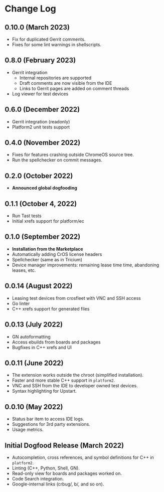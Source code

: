 # Change Log

## 0.10.0 (March 2023)

- Fix for duplicated Gerrit comments.
- Fixes for some lint warnings in shellscripts.

## 0.8.0 (February 2023)

- Gerrit integration
  - Internal repositories are supported
  - Draft comments are now visible from the IDE
  - Links to Gerrit pages are added on comment threads
- Log viewer for test devices

## 0.6.0 (December 2022)

- Gerrit integration (readonly)
- Platform2 unit tests support

## 0.4.0 (November 2022)

- Fixes for features crashing outside ChromeOS source tree.
- Run the spellchecker on commit messages.

## 0.2.0 (October 2022)

- **Announced global dogfooding**

## 0.1.1 (October 4, 2022)

- Run Tast tests
- Initial xrefs support for platform/ec

## 0.1.0 (September 2022)

- **Installation from the Marketplace**
- Automatically adding CrOS license headers
- Spellchecker (same as in Tricium)
- Device manager improvements: remaining lease time time, abandoning leases, etc.

## 0.0.14 (August 2022)

- Leasing test devices from crosfleet with VNC and SSH access
- Go linter
- C++ xrefs support for generated files

## 0.0.13 (July 2022)

- GN autoformatting
- Access ebuilds from boards and packages
- Bugfixes in C++ xrefs and UI

## 0.0.11 (June 2022)

- The extension works outside the chroot (simplified installation).
- Faster and more stable C++ support in `platform2`.
- VNC and SSH from the IDE to developer owned test devices.
- Syntax highlighting for Upstart.

## 0.0.10 (May 2022)

- Status bar item to access IDE logs.
- Suggestions for 3rd party extensions.
- Usage metrics.

## Initial Dogfood Release (March 2022)

- Autocompletion, cross references, and symbol definitions for C++ in `platform2`.
- Linting (C++, Python, Shell, GN).
- Read-only view for boards and packages worked on.
- Code Search integration.
- Google-internal links (crbug/, b/, and so on).

